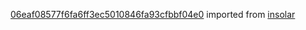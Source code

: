 [06eaf08577f6fa6ff3ec5010846fa93cfbbf04e0](https://github.com/insolar/insolar/commit/06eaf08577f6fa6ff3ec5010846fa93cfbbf04e0) imported from [insolar](https://github.com/insolar/insolar)
